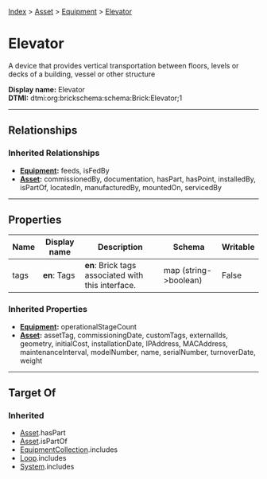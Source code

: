 [Index](../../index.md) > [Asset](../Asset.md) > [Equipment](Equipment.md) > [Elevator](#)
# Elevator

A device that provides vertical transportation between floors, levels or decks of a building, vessel or other structure


**Display name:** Elevator<br />
**DTMI:** dtmi:org:brickschema:schema:Brick:Elevator;1

---

## Relationships

### Inherited Relationships
* **[Equipment](Equipment.md):** feeds, isFedBy
* **[Asset](../Asset.md):** commissionedBy, documentation, hasPart, hasPoint, installedBy, isPartOf, locatedIn, manufacturedBy, mountedOn, servicedBy

---

## Properties

|Name|Display name|Description|Schema|Writable|
|-|-|-|-|-|
|tags|**en**: Tags|**en**: Brick tags associated with this interface.|map (string->boolean)|False|
### Inherited Properties
* **[Equipment](Equipment.md):** operationalStageCount
* **[Asset](../Asset.md):** assetTag, commissioningDate, customTags, externalIds, geometry, initialCost, installationDate, IPAddress, MACAddress, maintenanceInterval, modelNumber, name, serialNumber, turnoverDate, weight

---

## Target Of
### Inherited
* [Asset](../Asset.md).hasPart
* [Asset](../Asset.md).isPartOf
* [EquipmentCollection](../../Collection/EquipmentCollection.md).includes
* [Loop](../../Collection/Loop/Loop.md).includes
* [System](../../Collection/System/System.md).includes
